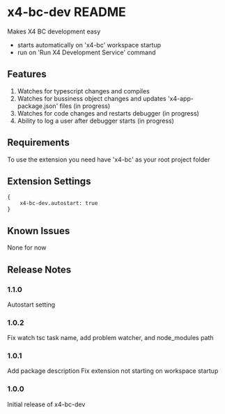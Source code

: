 # x4-bc-dev README

Makes X4 BC development easy

- starts automatically on 'x4-bc' workspace startup
- run on 'Run X4 Development Service' command

## Features

1. Watches for typescript changes and compiles
2. Watches for bussiness object changes and updates 'x4-app-package.json' files (in progress)
3. Watches for code changes and restarts debugger (in progress)
4. Ability to log a user after debugger starts (in progress)

## Requirements

To use the extension you need have 'x4-bc' as your root project folder

## Extension Settings
```
{
    x4-bc-dev.autostart: true
}
```
## Known Issues

None for now

## Release Notes

### 1.1.0

Autostart setting

### 1.0.2

Fix watch tsc task name, add problem watcher, and node_modules path

### 1.0.1

Add package description
Fix extension not starting on workspace startup

### 1.0.0

Initial release of x4-bc-dev

